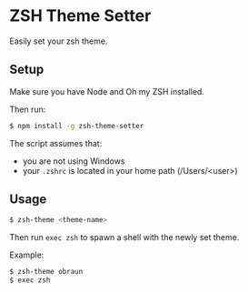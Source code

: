 # ZSH Theme Setter

Easily set your zsh theme.

## Setup

Make sure you have Node and Oh my ZSH installed.

Then run:
```sh
$ npm install -g zsh-theme-setter
```

The script assumes that:
- you are not using Windows
- your `.zshrc` is located in your home path (/Users/\<user>)

## Usage

```sh
$ zsh-theme <theme-name>
```

Then run `exec zsh` to spawn a shell with the newly set theme.

Example:
```sh
$ zsh-theme obraun
$ exec zsh
```

